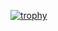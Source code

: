 <!--- 👋 Hi, I’m @Akshat5249
- 👀 I’m interested in ...
- 🌱 I’m currently learning ...
- 💞️ I’m looking to collaborate on ...
- 📫 How to reach me ...
- 😄 Pronouns: ...
- ⚡ Fun fact: ...--->

[![trophy](https://github-profile-trophy.vercel.app/?username=Akshat5249)](https://github.com/Akshat5249/github-profile-trophy)
<!---
Akshat5249/Akshat5249 is a ✨ special ✨ repository because its `README.md` (this file) appears on your GitHub profile.
You can click the Preview link to take a look at your changes.
--->
